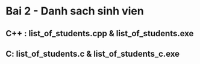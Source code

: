# Bai 2 - Danh sach sinh vien
## C++ : list_of_students.cpp & list_of_students.exe
## C: list_of_students.c & list_of_students_c.exe
